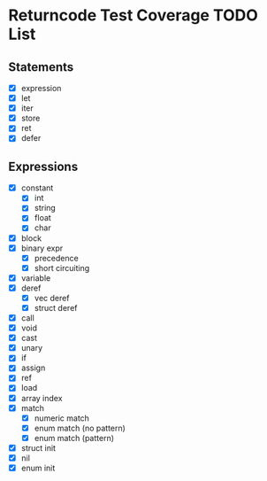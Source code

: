 # Returncode Test Coverage TODO List

## Statements

- [x] expression
- [x] let
- [x] iter
- [x] store
- [x] ret
- [x] defer

## Expressions

- [x] constant
  - [x] int
  - [x] string
  - [x] float
  - [x] char
- [x] block
- [x] binary expr
  - [x] precedence
  - [x] short circuiting
- [x] variable
- [x] deref
  - [x] vec deref
  - [x] struct deref
- [x] call
- [x] void
- [x] cast
- [x] unary
- [x] if
- [x] assign
- [x] ref
- [x] load
- [x] array index
- [x] match
  - [x] numeric match
  - [x] enum match (no pattern)
  - [x] enum match (pattern)
- [x] struct init
- [x] nil
- [x] enum init
